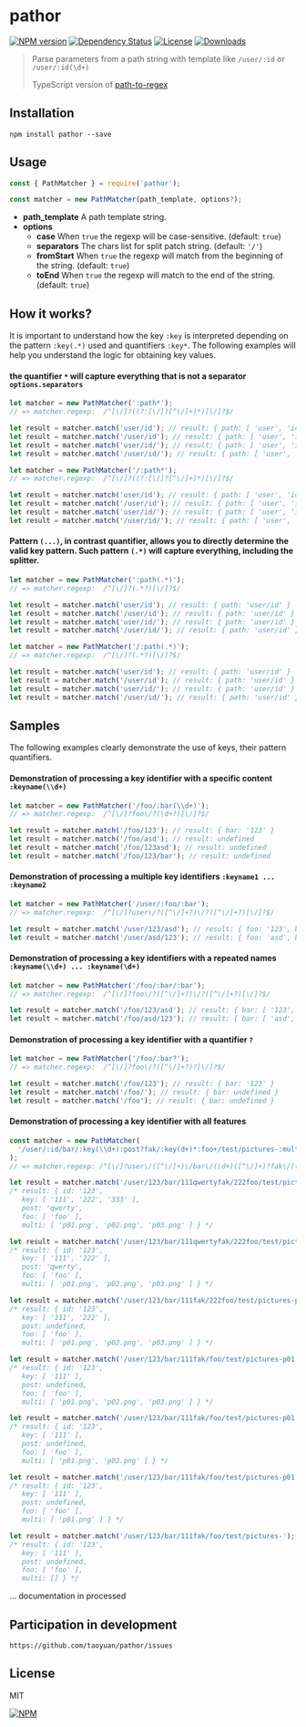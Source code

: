 # pathor

[![NPM version][npm-image]][npm-url] [![Dependency Status][david-image]][david-url]
[![License][license-image]][license-url] [![Downloads][downloads-image]][downloads-url]

> Parse parameters from a path string with template like `/user/:id` or `/user/:id(\d+)`
>
> TypeScript version of [path-to-regex](https://github.com/lastuniverse/path-to-regex)

## Installation

```
npm install pathor --save
```

## Usage

```javascript
const { PathMatcher } = require('pathor');

const matcher = new PathMatcher(path_template, options?);
```

- **path_template** A path template string.
- **options**
  - **case** When `true` the regexp will be case-sensitive. (default: `true`)
  - **separators** The chars list for split patch string. (default: `'/'`)
  - **fromStart** When `true` the regexp will match from the beginning of the string. (default: `true`)
  - **toEnd** When `true` the regexp will match to the end of the string. (default: `true`)

## How it works?

It is important to understand how the key `:key` is interpreted depending on the pattern `:key(.*)` used and quantifiers
`:key*`. The following examples will help you understand the logic for obtaining key values.

#### the quantifier `*` will capture everything that is not a separator `options.separators`

```javascript
let matcher = new PathMatcher(':path*');
// => matcher.regexp:  /^[\/]?((?:[\/]?[^\/]+)*)[\/]?$/

let result = matcher.match('user/id'); // result: { path: [ 'user', 'id' ] }
let result = matcher.match('/user/id'); // result: { path: [ 'user', 'id' ] }
let result = matcher.match('user/id/'); // result: { path: [ 'user', 'id' ] }
let result = matcher.match('/user/id/'); // result: { path: [ 'user', 'id' ] }

let matcher = new PathMatcher('/:path*');
// => matcher.regexp:  /^[\/]?((?:[\/]?[^\/]+)*)[\/]?$/

let result = matcher.match('user/id'); // result: { path: [ 'user', 'id' ] }
let result = matcher.match('/user/id'); // result: { path: [ 'user', 'id' ] }
let result = matcher.match('user/id/'); // result: { path: [ 'user', 'id' ] }
let result = matcher.match('/user/id/'); // result: { path: [ 'user', 'id' ] }
```

#### Pattern `(...)`, in contrast quantifier, allows you to directly determine the valid key pattern. Such pattern `(.*)` will capture everything, including the splitter.

```javascript
let matcher = new PathMatcher(':path(.*)');
// => matcher.regexp:  /^[\/]?(.*?)[\/]?$/

let result = matcher.match('user/id'); // result: { path: 'user/id' }
let result = matcher.match('/user/id'); // result: { path: 'user/id' }
let result = matcher.match('user/id/'); // result: { path: 'user/id' }
let result = matcher.match('/user/id/'); // result: { path: 'user/id' }

let matcher = new PathMatcher('/:path(.*)');
// => matcher.regexp:  /^[\/]?(.*?)[\/]?$/

let result = matcher.match('user/id'); // result: { path: 'user/id' }
let result = matcher.match('/user/id'); // result: { path: 'user/id' }
let result = matcher.match('user/id/'); // result: { path: 'user/id' }
let result = matcher.match('/user/id/'); // result: { path: 'user/id' }
```

## Samples

The following examples clearly demonstrate the use of keys, their pattern quantifiers.

#### Demonstration of processing a key identifier with a specific content `:keyname(\\d+)`

```javascript
let matcher = new PathMatcher('/foo/:bar(\\d+)');
// => matcher.regexp:  /^[\/]?foo\/?(\d+?)[\/]?$/

let result = matcher.match('/foo/123'); // result: { bar: '123' }
let result = matcher.match('/foo/asd'); // result: undefined
let result = matcher.match('/foo/123asd'); // result: undefined
let result = matcher.match('/foo/123/bar'); // result: undefined
```

#### Demonstration of processing a multiple key identifiers `:keyname1 ... :keyname2`

```javascript
let matcher = new PathMatcher('/user/:foo/:bar');
// => matcher.regexp:  /^[\/]?user\/?([^\/]+?)\/?([^\/]+?)[\/]?$/

let result = matcher.match('/user/123/asd'); // result: { foo: '123', bar: 'asd' }
let result = matcher.match('/user/asd/123'); // result: { foo: 'asd', bar: '123' }
```

#### Demonstration of processing a key identifiers with a repeated names `:keyname(\\d+) ... :keyname(\d+)`

```javascript
let matcher = new PathMatcher('/foo/:bar/:bar');
// => matcher.regexp:  /^[\/]?foo\/?([^\/]+?)\/?([^\/]+?)[\/]?$/

let result = matcher.match('/foo/123/asd'); // result: { bar: [ '123', 'asd' ] }
let result = matcher.match('/foo/asd/123'); // result: { bar: [ 'asd', '123' ] }
```

#### Demonstration of processing a key identifier with a quantifier `?`

```javascript
let matcher = new PathMatcher('/foo/:bar?');
// => matcher.regexp:  /^[\/]?foo\/?([^\/]+?)?[\/]?$/

let result = matcher.match('/foo/123'); // result: { bar: '123' }
let result = matcher.match('/foo/'); // result: { bar: undefined }
let result = matcher.match('/foo'); // result: { bar: undefined }
```

#### Demonstration of processing a key identifier with all features

```javascript
const matcher = new PathMatcher(
  '/user/:id/bar/:key(\\d+):post?fak/:key(d+)*:foo+/test/pictures-:multi(\\w+?.png)*/:key?',
);
// => matcher.regexp: /^[\/]?user\/([^\/]+)\/bar\/(\d+)([^\/]+)?fak\/((?:[^\/]*d+)*)((?:[^\/]*[^\/]+)+)\/test\/pictures-((?:[^\/]*\w+?.png)*)\/([^\/]+)?[\/]?$/

let result = matcher.match('/user/123/bar/111qwertyfak/222foo/test/pictures-p01.png,p02.png,p03.png/333');
/* result: { id: '123',
   key: [ '111', '222', '333' ],
   post: 'qwerty',
   foo: [ 'foo' ],
   multi: [ 'p01.png', 'p02.png', 'p03.png' ] } */

let result = matcher.match('/user/123/bar/111qwertyfak/222foo/test/pictures-p01.png-p02.png-p03.png');
/* result: { id: '123',
   key: [ '111', '222' ],
   post: 'qwerty',
   foo: [ 'foo' ],
   multi: [ 'p01.png', 'p02.png', 'p03.png' ] } */

let result = matcher.match('/user/123/bar/111fak/222foo/test/pictures-p01.png,p02.png,p03.png');
/* result: { id: '123',
   key: [ '111', '222' ],
   post: undefined,
   foo: [ 'foo' ],
   multi: [ 'p01.png', 'p02.png', 'p03.png' ] } */

let result = matcher.match('/user/123/bar/111fak/foo/test/pictures-p01.png;p02.png;p03.png');
/* result: { id: '123',
   key: [ '111' ],
   post: undefined,
   foo: [ 'foo' ],
   multi: [ 'p01.png', 'p02.png', 'p03.png' ] } */

let result = matcher.match('/user/123/bar/111fak/foo/test/pictures-p01.png p02.png');
/* result: { id: '123',
   key: [ '111' ],
   post: undefined,
   foo: [ 'foo' ],
   multi: [ 'p01.png', 'p02.png' ] } */

let result = matcher.match('/user/123/bar/111fak/foo/test/pictures-p01.png');
/* result: { id: '123',
   key: [ '111' ],
   post: undefined,
   foo: [ 'foo' ],
   multi: [ 'p01.png' ] } */

let result = matcher.match('/user/123/bar/111fak/foo/test/pictures-');
/* result: { id: '123',
   key: [ '111' ],
   post: undefined,
   foo: [ 'foo' ],
   multi: [] } */
```

... documentation in processed

## Participation in development

```
https://github.com/taoyuan/pathor/issues
```

## License

MIT

[![NPM](https://nodei.co/npm/pathor.png?downloads=true&downloadRank=true&stars=true)](https://nodei.co/npm/pathor/)

[npm-image]: https://img.shields.io/npm/v/pathor.svg?style=flat
[npm-url]: https://npmjs.org/package/pathor
[david-image]: http://img.shields.io/david/taoyuan/pathor.svg?style=flat
[david-url]: https://david-dm.org/taoyuan/pathor
[downloads-image]: http://img.shields.io/npm/dm/pathor.svg?style=flat
[downloads-url]: https://npmjs.org/package/pathor
[license-image]: http://img.shields.io/npm/l/pathor.svg?style=flat
[license-url]: LICENSE
